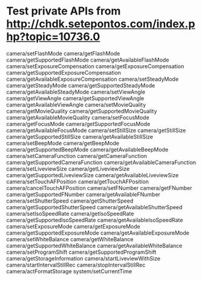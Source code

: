 # Test private APIs from http://chdk.setepontos.com/index.php?topic=10736.0

  camera/setFlashMode
  camera/getFlashMode
  camera/getSupportedFlashMode
  camera/getAvailableFlashMode
  camera/setExposureCompensation
  camera/getExposureCompensation
  camera/getSupportedExposureCompensation
  camera/getAvailableExposureCompensation
  camera/setSteadyMode
  camera/getSteadyMode
  camera/getSupportedSteadyMode
  camera/getAvailableSteadyMode
  camera/setViewAngle
  camera/getViewAngle
  camera/getSupportedViewAngle
  camera/getAvailableViewAngle
  camera/setMovieQuality
  camera/getMovieQuality
  camera/getSupportedMovieQuality
  camera/getAvailableMovieQuality
  camera/setFocusMode
  camera/getFocusMode
  camera/getSupportedFocusMode
  camera/getAvailableFocusMode
  camera/setStillSize
  camera/getStillSize
  camera/getSupportedStillSize
  camera/getAvailableStillSize
  camera/setBeepMode
  camera/getBeepMode
  camera/getSupportedBeepMode
  camera/getAvailableBeepMode
  camera/setCameraFunction
  camera/getCameraFunction
  camera/getSupportedCameraFunction
  camera/getAvailableCameraFunction
  camera/setLiveviewSize
  camera/getLiveviewSize
  camera/getSupportedLiveviewSize
  camera/getAvailableLiveviewSize
  camera/setTouchAFPosition
  camera/getTouchAFPosition
  camera/cancelTouchAFPosition
  camera/setFNumber
  camera/getFNumber
  camera/getSupportedFNumber
  camera/getAvailableFNumber
  camera/setShutterSpeed
  camera/getShutterSpeed
  camera/getSupportedShutterSpeed
  camera/getAvailableShutterSpeed
  camera/setIsoSpeedRate
  camera/getIsoSpeedRate
  camera/getSupportedIsoSpeedRate
  camera/getAvailableIsoSpeedRate
  camera/setExposureMode
  camera/getExposureMode
  camera/getSupportedExposureMode
  camera/getAvailableExposureMode
  camera/setWhiteBalance
  camera/getWhiteBalance
  camera/getSupportedWhiteBalance
  camera/getAvailableWhiteBalance
  camera/setProgramShift
  camera/getSupportedProgramShift
  camera/getStorageInformation
  camera/startLiveviewWithSize
  camera/startIntervalStillRec
  camera/stopIntervalStillRec
  camera/actFormatStorage
  system/setCurrentTime
